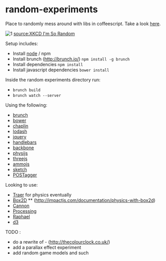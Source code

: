 random-experiments
==================

Place to randomly mess around with libs in coffeescript.
Take a look [here](http://driedtoast.github.com/random-experiments).

![1](http://imgs.xkcd.com/comics/im_so_random.png  "XKCD Random")
[source:XKCD I'm So Random](http://xkcd.com/1210/)        


Setup includes:
* Install [node](http://nodejs.org/) / npm
* Install brunch (http://brunch.io/) `npm install -g brunch`
* Install dependencies `npm install`
* Install javascript dependencies `bower install`

Inside the random experiments directory run:
* `brunch build`
* `brunch watch --server`


Using the following:
* [brunch](http://brunch.io/)
* [bower](http://bower.io/)
* [chaplin](http://chaplinjs.org/)
* [lodash](http://lodash.com/)
* [jquery](http://jquery.com/)
* [handlebars](http://handlebarsjs.com/)
* [backbone](http://backbonejs.org/)
* [physijs](//github.com/chandlerprall/Physijs)
* [threejs](http://threejs.org/)
* [ammojs](//github.com/kripken/ammo.js/)
* [sketch](http://soulwire.github.io/sketch.js/)
* [POSTagger](//github.com/fortnightlabs/pos-js)

Looking to use:
* [Traer](http://code.google.com/p/traer-js/) for physics eventually
* [Box2D](//github.com/kripken/box2d.js/)
** (http://impactjs.com/documentation/physics-with-box2d)
* [Cannon](http://cannonjs.org/)
* [Processing](http://processingjs.org/)
* [Raphael](http://raphaeljs.com/)
* [d3](http://d3js.org/)

TODO :
* do a rewrite of - (http://thecolourclock.co.uk/)
* add a parallax effect experiment
* add random game models and such